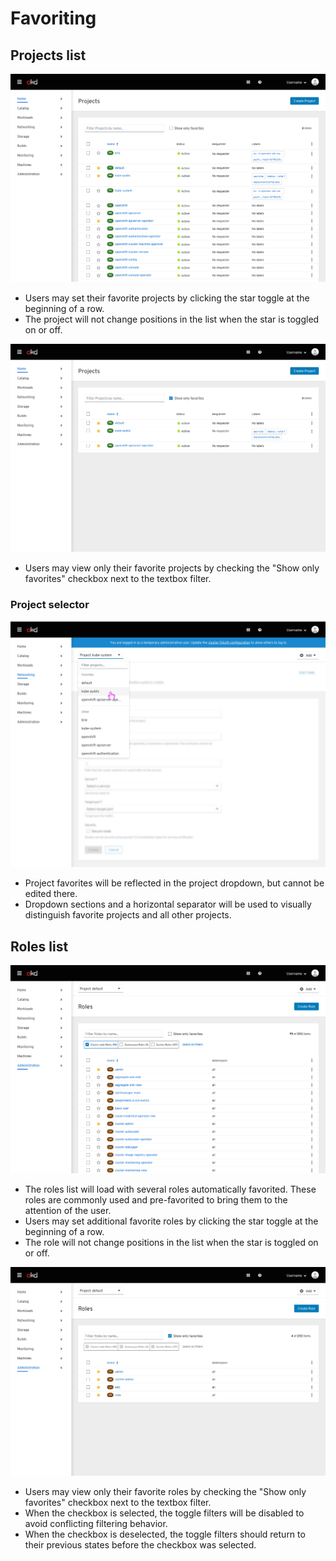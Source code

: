 # Favoriting

## Projects list
![1](img/projects1.png)
* Users may set their favorite projects by clicking the star toggle at the beginning of a row.
* The project will not change positions in the list when the star is toggled on or off.

![2](img/projects2.png)
* Users may view only their favorite projects by checking the "Show only favorites" checkbox next to the textbox filter.

### Project selector
![3](img/dropdown.png)
* Project favorites will be reflected in the project dropdown, but cannot be edited there.
* Dropdown sections and a horizontal separator will be used to visually distinguish favorite projects and all other projects.


## Roles list
![4](img/roles1.png)
* The roles list will load with several roles automatically favorited. These roles are commonly used and pre-favorited to bring them to the attention of the user.
* Users may set additional favorite roles by clicking the star toggle at the beginning of a row.
* The role will not change positions in the list when the star is toggled on or off.

![5](img/roles2.png)
* Users may view only their favorite roles by checking the "Show only favorites" checkbox next to the textbox filter.
* When the checkbox is selected, the toggle filters will be disabled to avoid conflicting filtering behavior.
* When the checkbox is deselected, the toggle filters should return to their previous states before the checkbox was selected.
